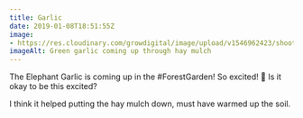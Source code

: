 ```yaml
---
title: Garlic
date: 2019-01-08T18:51:55Z
image: 
- https://res.cloudinary.com/growdigital/image/upload/v1546962423/shoot-5F950287.jpg
imageAlt: Green garlic coming up through hay mulch
---
```


The Elephant Garlic is coming up in the #ForestGarden! So excited! 🤯 Is it okay to be this excited?

I think it helped putting the hay mulch down, must have warmed up the soil.
